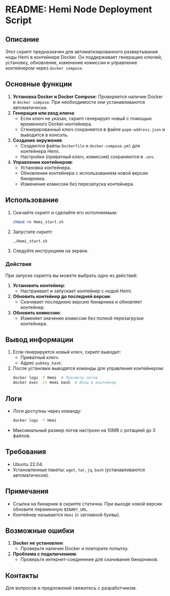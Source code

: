 # README: Hemi Node Deployment Script

## Описание
Этот скрипт предназначен для автоматизированного развертывания ноды Hemi в контейнере Docker. Он поддерживает генерацию ключей, установку, обновление, изменение комиссии и управление контейнером через `docker compose`.

## Основные функции
1. **Установка Docker и Docker Compose**: Проверяется наличие Docker и `docker compose`. При необходимости они устанавливаются автоматически.
2. **Генерация или ввод ключа**:
   - Если ключ не указан, скрипт генерирует новый с помощью временного Docker-контейнера.
   - Сгенерированный ключ сохраняется в файле `popm-address.json` и выводится в консоль.
3. **Создание окружения**:
   - Создаются файлы `Dockerfile` и `docker-compose.yml` для контейнера Hemi.
   - Настройки (приватный ключ, комиссия) сохраняются в `.env`.
4. **Управление контейнером**:
   - Установка контейнера.
   - Обновление контейнера с использованием новой версии бинарника.
   - Изменение комиссии без перезапуска контейнера.

## Использование
1. Скачайте скрипт и сделайте его исполняемым:
   ```bash
   chmod +x Hemi_start.sh
   ```
2. Запустите скрипт:
   ```bash
   ./Hemi_start.sh
   ```
3. Следуйте инструкциям на экране.

### Действия
При запуске скрипта вы можете выбрать одно из действий:
1. **Установить контейнер**:
   - Настраивает и запускает контейнер с нодой Hemi.
2. **Обновить контейнер до последней версии**:
   - Скачивает последнюю версию бинарника и обновляет контейнер.
3. **Обновить комиссию**:
   - Изменяет значение комиссии без полной перезагрузки контейнера.

## Вывод информации
1. Если генерируется новый ключ, скрипт выводит:
   - Приватный ключ.
   - Адрес `pubkey_hash`.
2. После установки выводятся команды для управления контейнером:
   ```bash
   docker logs -f Hemi  # Просмотр логов
   docker exec -it Hemi bash  # Вход в контейнер
   ```

## Логи
- Логи доступны через команду:
  ```bash
  docker logs -f Hemi
  ```
- Максимальный размер логов настроен на 10MB с ротацией до 3 файлов.

## Требования
- Ubuntu 22.04.
- Установленные пакеты: `wget`, `tar`, `jq`, `bash` (устанавливаются автоматически).

## Примечания
- Ссылка на бинарник в скрипте статична. При выходе новой версии обновите переменную `BINARY_URL`.
- Контейнер называется `Hemi` (с заглавной буквы).

## Возможные ошибки
1. **Docker не установлен**:
   - Проверьте наличие Docker и повторите попытку.
2. **Проблема с подключением**:
   - Проверьте интернет-соединение для скачивания бинарников.

## Контакты
Для вопросов и предложений свяжитесь с разработчиком.


